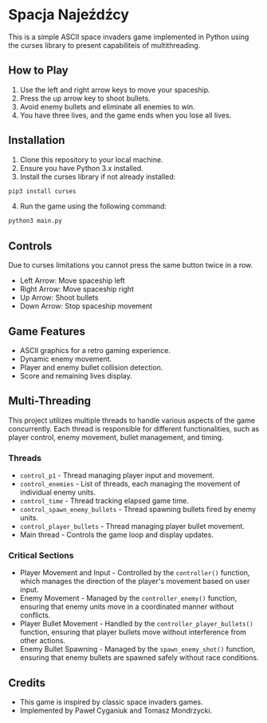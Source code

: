 # Spacja Najeźdźcy

This is a simple ASCII space invaders game implemented in Python using the curses library to present capabiliteis of multithreading.

## How to Play

1. Use the left and right arrow keys to move your spaceship.
2. Press the up arrow key to shoot bullets.
3. Avoid enemy bullets and eliminate all enemies to win.
4. You have three lives, and the game ends when you lose all lives.

## Installation

1. Clone this repository to your local machine.
2. Ensure you have Python 3.x installed.
3. Install the curses library if not already installed:
```bash
pip3 install curses
```
4. Run the game using the following command:
```bash
python3 main.py
```

## Controls
Due to curses limitations you cannot press the same button twice in a row.
- Left Arrow: Move spaceship left
- Right Arrow: Move spaceship right
- Up Arrow: Shoot bullets
- Down Arrow: Stop spaceship movement

## Game Features

- ASCII graphics for a retro gaming experience.
- Dynamic enemy movement.
- Player and enemy bullet collision detection.
- Score and remaining lives display.

## Multi-Threading

This project utilizes multiple threads to handle various aspects of the game concurrently. Each thread is responsible for different functionalities, such as player control, enemy movement, bullet management, and timing.

### Threads
- `control_p1` - Thread managing player input and movement.
- `control_enemies` - List of threads, each managing the movement of individual enemy units.
- `control_time` - Thread tracking elapsed game time.
- `control_spawn_enemy_bullets` - Thread spawning bullets fired by enemy units.
- `control_player_bullets` - Thread managing player bullet movement.
- Main thread - Controls the game loop and display updates.

### Critical Sections
- Player Movement and Input - Controlled by the `controller()` function, which manages the direction of the player's movement based on user input.
- Enemy Movement - Managed by the `controller_enemy()` function, ensuring that enemy units move in a coordinated manner without conflicts.
- Player Bullet Movement - Handled by the `controller_player_bullets()` function, ensuring that player bullets move without interference from other actions.
- Enemy Bullet Spawning - Managed by the `spawn_enemy_shot()` function, ensuring that enemy bullets are spawned safely without race conditions.



## Credits

- This game is inspired by classic space invaders games.
- Implemented by Paweł Cyganiuk and Tomasz Mondrzycki.